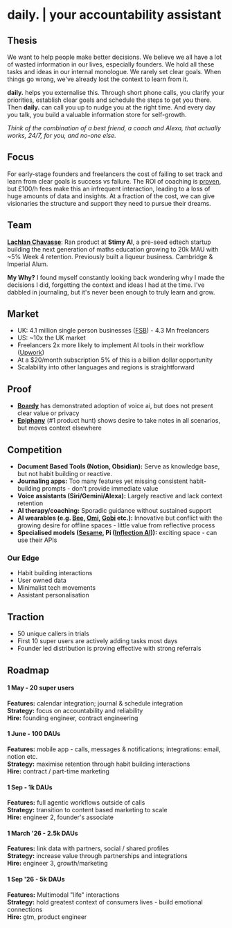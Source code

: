 # daily. | your accountability assistant

## Thesis
We want to help people make better decisions. We believe we all have a lot of wasted information in our lives, especially founders.
We hold all these tasks and ideas in our internal monologue. We rarely set clear goals. When things go wrong, we've already lost the context to learn from it.

**daily.** helps you externalise this. Through short phone calls, you clarify your priorities, establish clear goals and schedule the steps to get you there. Then **daily.** can call you up to nudge you at the right time. And every day you talk, you build a valuable information store for self-growth.

*Think of the combination of a best friend, a coach and Alexa, that actually works, 24/7, for you, and no-one else.*

## Focus

For early-stage founders and freelancers the cost of failing to set track and learn from clear goals is success vs failure. The ROI of coaching is [proven](https://www.coachhub.com/app/uploads/2021/12/US_ROI-of-Coaching.pdf), but £100/h fees make this an infrequent interaction, leading to a loss of huge amounts of data and insights.
At a fraction of the cost, we can give visionaries the structure and support they need to pursue their dreams.

## Team

[**Lachlan Chavasse**](https://www.linkedin.com/in/lchavasse/): Ran product at **Stimy AI**, a pre-seed edtech startup building the next generation of maths education growing to 20k MAU with ~5% Week 4 retention. Previously built a liqueur business. Cambridge & Imperial Alum.

**My Why?** I found myself constantly looking back wondering why I made the decisions I did, forgetting the context and ideas I had at the time. I've dabbled in journaling, but it's never been enough to truly learn and grow.

## Market
- UK: 4.1 million single person businesses ([FSB](https://www.fsb.org.uk/media-centre/uk-small-business-statistics)) - 4.3 Mn freelancers
- US: ~10x the UK market
- Freelancers 2x more likely to implement AI tools in their workflow ([Upwork](https://www.upwork.com/research/freelance-forward-2023-research-report#:~:text=frequently%20in%20their%20work%3A%2020,of%20all))
- At a $20/month subscription 5% of this is a billion dollar opportunity
- Scalability into other languages and regions is straightforward

## Proof
- [**Boardy**](https://www.boardy.ai/) has demonstrated adoption of voice ai, but does not present clear value or privacy
- [**Epiphany**](https://epiphanyvoice.io/) (#1 product hunt) shows desire to take notes in all scenarios, but moves context elsewhere

## Competition
- **Document Based Tools (Notion, Obsidian):** Serve as knowledge base, but not habit building or reactive.
- **Journaling apps:** Too many features yet missing consistent habit-building prompts - don't provide immediate value
- **Voice assistants (Siri/Gemini/Alexa):** Largely reactive and lack context retention
- **AI therapy/coaching:** Sporadic guidance without sustained support
- **AI wearables (e.g. [Bee](http://bee.computer/), [Omi](https://www.omi.me/), [Gobi](https://joingobi.com/) etc.):** Innovative but conflict with the growing desire for offline spaces - little value from reflective process
- **Specialised models ([Sesame](https://www.sesame.com/), Pi ([Inflection AI](https://inflection.ai/))):** exciting space - can use their APIs

### Our Edge
- Habit building interactions
- User owned data
- Minimalist tech movements
- Assistant personalisation

## Traction

- 50 unique callers in trials
- First 10 super users are actively adding tasks most days
- Founder led distribution is proving effective with strong referrals

## Roadmap

#### 1 May - 20 super users
**Features:** calendar integration; journal & schedule integration\
**Strategy:** focus on accountability and reliability\
**Hire:** founding engineer, contract engineering

#### 1 June - 100 DAUs
**Features:** mobile app - calls, messages & notifications; integrations: email, notion etc.\
**Strategy:** maximise retention through habit building interactions\
**Hire:** contract / part-time marketing

#### 1 Sep - 1k DAUs
**Features:** full agentic workflows outside of calls\
**Strategy:** transition to content based marketing to scale \
**Hire:** engineer 2, founder's associate

#### 1 March '26 - 2.5k DAUs
**Features:** link data with partners, social / shared profiles\
**Strategy:** increase value through partnerships and integrations\
**Hire:** engineer 3, growth/marketing

#### 1 Sep '26 - 5k DAUs
**Features:** Multimodal "life" interactions\
**Strategy:** hold greatest context of consumers lives - build emotional connections\
**Hire:** gtm, product engineer 
